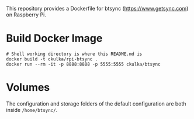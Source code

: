 This repository provides a Dockerfile for btsync (https://www.getsync.com) on Raspberry Pi.

# Build Docker Image

```
# Shell working directory is where this README.md is
docker build -t ckulka/rpi-btsync .
docker run --rm -it -p 8888:8888 -p 5555:5555 ckulka/btsync
```

# Volumes

The configuration and storage folders of the default configuration are both inside ```/home/btsync/```.

